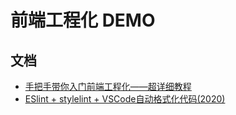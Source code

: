 # 前端工程化 DEMO
## 文档
* [手把手带你入门前端工程化——超详细教程](https://juejin.im/post/6892003555818143752/)
* [ESlint + stylelint + VSCode自动格式化代码(2020)](https://juejin.im/post/6892000216020189198)
